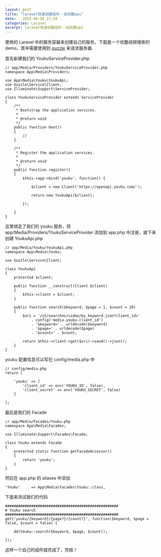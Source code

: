 ```yaml
---
layout: post
title: "laravel快速创建组件--如优酷api"
date:   2015-08-26 21:20
categories: Laravel
excerpt: laravel快速创建组件--如优酷api
---
```


使用的 Laravel 中的服务容器来创建自己的服务，下面是一个优酷视频搜索的 demo，其中需要使用到 [guzzle](docs.guzzlephp.org) 来请求服务器.

首先新建我们的 YoukuServiceProvider.php

    // app/Media/Providers/YoukuServiceProvider.php
    namespace App\Media\Providers;

    use App\Media\Youku\YoukuApi;
    use Guzzle\Service\Client;
    use Illuminate\Support\ServiceProvider;

    class YoukuServiceProvider extends ServiceProvider
    {
        /**
         * Bootstrap the application services.
         *
         * @return void
         */
        public function boot()
        {
            //
        }

        /**
         * Register the application services.
         *
         * @return void
         */
        public function register()
        {
            $this->app->bind('youku', function() {

                $client = new Client('https://openapi.youku.com/');

                return new YoukuApi($client);

            });

        }
    }

这里绑定了我们的 youku 服务，将 app/Media/Providers/YoukuServiceProvider 添加到 app.php 中注册，接下来创建 YoukuApi.php

    // app/Media/Youku/YoukuApi.php
    namespace App\Media\Youku;

    use Guzzle\Service\Client;

    class YoukuApi
    {
        protected $client;

        public function __construct(Client $client)
        {
            $this->client = $client;
        }

        public function search($keyword, $page = 1, $count = 20)
        {
            $uri = '/v2/searches/video/by_keyword.json?client_id='
                . config('media.youku.client_id')
                . '&keyword=' . urldecode($keyword)
                . '&page=' . urldecode($page)
                . '&count=' . $count;

            return $this->client->get($uri)->send()->json();
        }
    }

youku 配置信息可以写在 config/media.php 中

    // config/media.php
    return [

        'youku' => [
            'client_id' => env('YOUKU_ID', false),
            'client_secret' => env('YOUKU_SECRET', false)
        ]

    ];

最后是我们的 Facade

    // app/Media/Facades/Youku.php
    namespace App\Media\Facades;

    use Illuminate\Support\Facades\Facade;

    class Youku extends Facade
    {
        protected static function getFacadeAccessor()
        {
            return 'youku';
        }
    }

然后在 app.php 的 aliases 中添加

    'Youku'     => App\Media\Facades\Youku::class,

下面来测试我们的代码

    ####################################################
    # Youku search
    ####################################################
    get('youku/{keyword}/{page?}/{count?}', function($keyword, $page = false, $count = false) {

        dd(Youku::search($keyword, $page, $count));

    });

这样一个自己的组件就完成了，完结！